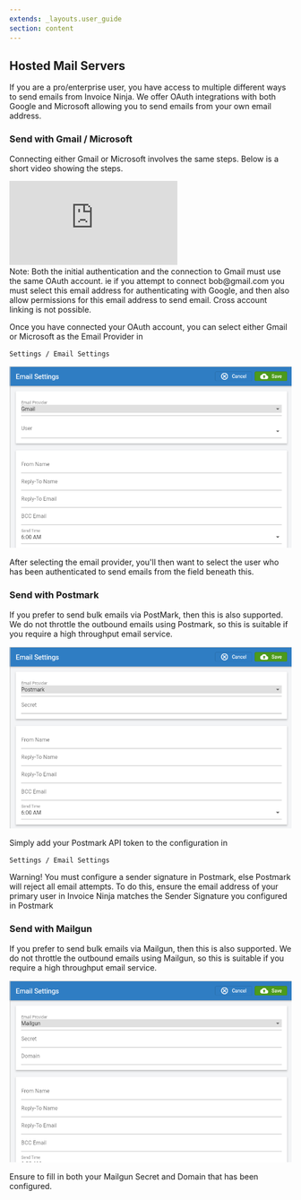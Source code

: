 ```yaml
---
extends: _layouts.user_guide 
section: content
---
```


## Hosted Mail Servers

If you are a pro/enterprise user, you have access to multiple different ways to send emails from Invoice Ninja. We offer OAuth integrations with both Google and Microsoft allowing you to send emails from your own email address. 

### Send with Gmail / Microsoft


Connecting either Gmail or Microsoft involves the same steps. Below is a short video showing the steps.

<div class="video_container">
<iframe class="video" src="https://www.youtube.com/embed/dU48fu3tmS0" title="YouTube video player" frameborder="0" allow="accelerometer; autoplay; clipboard-write; encrypted-media; gyroscope; picture-in-picture" allowfullscreen></iframe>
</div>

<x-info>
Note: Both the initial authentication and the connection to Gmail must use the same OAuth account. ie if you attempt to connect bob@gmail.com you must select this email address for authenticating with Google, and then also allow permissions for this email address to send email. Cross account linking is not possible.
</x-info>

Once you have connected your OAuth account, you can select either Gmail or Microsoft as the Email Provider in

```bash
Settings / Email Settings
```

![alt text](/assets/images/user_guide/gmail_config.png "Configuration screen for Gmail/Microsoft")

After selecting the email provider, you'll then want to select the user who has been authenticated to send emails from the field beneath this.

### Send with Postmark

If you prefer to send bulk emails via PostMark, then this is also supported. We do not throttle the outbound emails using Postmark, so this is suitable if you require a high throughput email service.

![alt text](/assets/images/user_guide/postmark_config.png "Configuration screen for Postmark")

Simply add your Postmark API token to the configuration in 

```bash
Settings / Email Settings
```

<x-warning>
Warning! You must configure a sender signature in Postmark, else Postmark will reject all email attempts. To do this, ensure the email address of your primary user in Invoice Ninja matches the Sender Signature you configured in Postmark
</x-warning>

### Send with Mailgun

If you prefer to send bulk emails via Mailgun, then this is also supported. We do not throttle the outbound emails using Mailgun, so this is suitable if you require a high throughput email service.

![alt text](/assets/images/user_guide/mailgun_config.png "Configuration screen for Mailgun")

Ensure to fill in both your Mailgun Secret and Domain that has been configured.